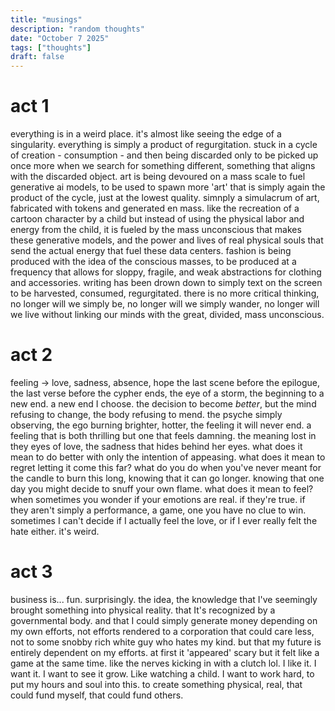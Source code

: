 ```yaml
---
title: "musings"
description: "random thoughts"
date: "October 7 2025"
tags: ["thoughts"]
draft: false
---
```

# act 1
everything is in a weird place. it's almost like seeing the edge of a singularity. everything is simply a product of regurgitation. stuck in a cycle of creation - consumption - and then being discarded only to be picked up once more when we search for something different, something that aligns with the discarded object. art is being devoured on a mass scale to fuel generative ai models, to be used to spawn more 'art' that is simply again the product of the cycle, just at the lowest quality. simnply a simulacrum of art, fabricated with tokens and generated en mass. like the recreation of a cartoon character by a child but instead of using the physical labor and energy from the child, it is fueled by the mass unconscious that makes these generative models, and the power and lives of real physical souls that send the actual energy that fuel these data centers. fashion is being produced with the idea of the conscious masses, to be produced at a frequency that allows for sloppy, fragile, and weak abstractions for clothing and accessories. writing has been drown down to simply text on the screen to be harvested, consumed, regurgitated. there is no more critical thinking, no longer will we simply be, no longer will we simply wander, no longer will we live without linking our minds with the great, divided, mass unconscious.
# act 2
feeling -> love, sadness, absence, hope
the last scene before the epilogue, the last verse before the cypher ends, the eye of a storm, the beginning to a new end. a new end I choose. the decision to become *better*, but the mind refusing to change, the body refusing to mend. the psyche simply observing, the ego burning brighter, hotter, the feeling it will never end. a feeling that is both thrilling but one that feels damning. the meaning lost in they eyes of love, the sadness that hides behind her eyes. what does it mean to do better with only the intention of appeasing. what does it mean to regret letting it come this far? what do you do when you've never meant for the candle to burn this long, knowing that it can go longer. knowing that one day you might decide to snuff your own flame. what does it mean to feel? when sometimes you wonder if your emotions are real. if they're true. if they aren't simply a performance, a game, one you have no clue to win. sometimes I can't decide if I actually feel the love, or if I ever really felt the hate either. it's weird. 
# act 3
business is... fun. surprisingly. the idea, the knowledge that I've seemingly brought something into physical reality. that It's recognized by a governmental body. and that I could simply generate money depending on my own efforts, not efforts rendered to a corporation that could care less, not to some snobby rich white guy who hates my kind. but that my future is entirely dependent on my efforts. at first it 'appeared' scary but it felt like a game at the same time. like the nerves kicking in with a clutch lol. I like it. I want it. I want to see it grow. Like watching a child. I want to work hard, to put my hours and soul into this. to create something physical, real, that could fund myself, that could fund others. 